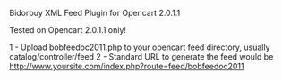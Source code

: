 Bidorbuy XML Feed Plugin for Opencart 2.0.1.1

Tested on Opencart 2.0.1.1 only!

1 - Upload bobfeedoc2011.php to your opencart feed directory, usually catalog/controller/feed
2 - Standard URL to generate the feed would be http://www.yoursite.com/index.php?route=feed/bobfeedoc2011